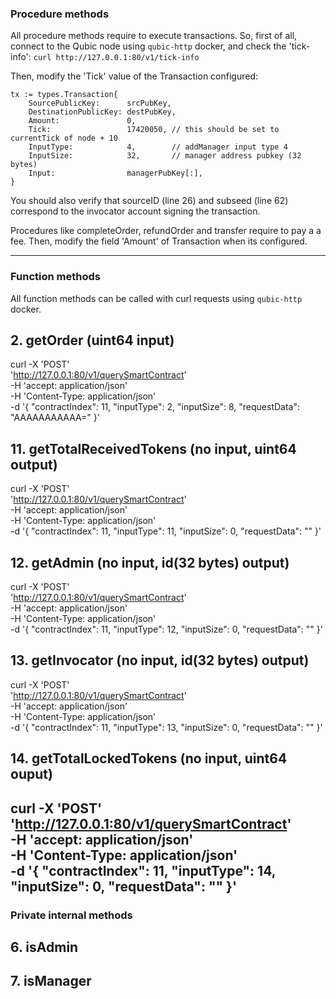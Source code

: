 ### Procedure methods

 All procedure methods require to execute transactions. So, first of all, connect to the Qubic node using `qubic-http` docker, and check the 'tick-info': 
 `curl http://127.0.0.1:80/v1/tick-info`

 Then, modify the 'Tick' value of the Transaction configured:

 	tx := types.Transaction{
		SourcePublicKey:      srcPubKey,
		DestinationPublicKey: destPubKey,
		Amount:               0,
		Tick:                 17420050, // this should be set to currentTick of node + 10
		InputType:            4,        // addManager input type 4
		InputSize:            32,       // manager address pubkey (32 bytes)
		Input:                managerPubKey[:],
	}

You should also verify that sourceID (line 26) and subseed (line 62) correspond to the invocator account signing the transaction.

Procedures like completeOrder, refundOrder and transfer require to pay a a fee. Then, modify the field 'Amount' of Transaction when its configured. 

---

### Function methods
All function methods can be called with curl requests using `qubic-http` docker. 

## 2. getOrder (uint64 input)

curl -X 'POST' \
'http://127.0.0.1:80/v1/querySmartContract' \
-H 'accept: application/json' \
-H 'Content-Type: application/json' \
-d '{
"contractIndex": 11,
"inputType": 2,
"inputSize": 8,
"requestData": "AAAAAAAAAAA="
}'


## 11. getTotalReceivedTokens (no input, uint64 output)

curl -X 'POST' \
'http://127.0.0.1:80/v1/querySmartContract' \
-H 'accept: application/json' \
-H 'Content-Type: application/json' \
-d '{
"contractIndex": 11,
"inputType": 11,
"inputSize": 0,
"requestData": ""
}'

## 12. getAdmin (no input, id(32 bytes) output)

curl -X 'POST' \
'http://127.0.0.1:80/v1/querySmartContract' \
-H 'accept: application/json' \
-H 'Content-Type: application/json' \
-d '{
"contractIndex": 11,
"inputType": 12,
"inputSize": 0,
"requestData": ""
}'

## 13. getInvocator (no input, id(32 bytes) output)

curl -X 'POST' \
'http://127.0.0.1:80/v1/querySmartContract' \
-H 'accept: application/json' \
-H 'Content-Type: application/json' \
-d '{
"contractIndex": 11,
"inputType": 13,
"inputSize": 0,
"requestData": ""
}'

## 14. getTotalLockedTokens (no input, uint64 ouput)

curl -X 'POST' \
'http://127.0.0.1:80/v1/querySmartContract' \
-H 'accept: application/json' \
-H 'Content-Type: application/json' \
-d '{
"contractIndex": 11,
"inputType": 14,
"inputSize": 0,
"requestData": ""
}'
---

### Private internal methods
## 6. isAdmin
## 7. isManager